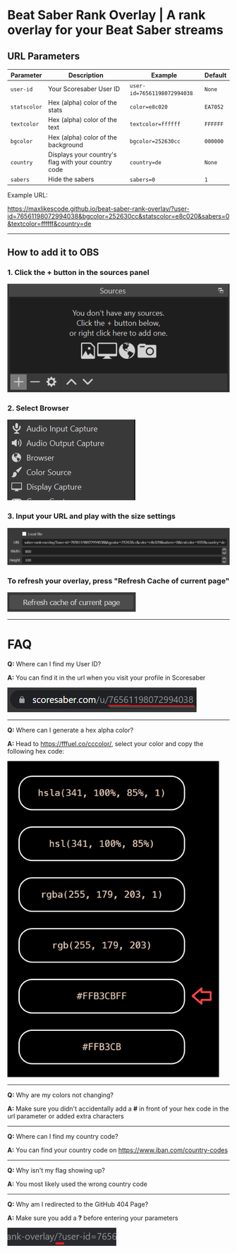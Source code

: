 # **Beat Saber Rank Overlay** | A rank overlay for your Beat Saber streams

## URL Parameters

| Parameter    | Description                                         | Example                     | Default  |
| ------------ | --------------------------------------------------- | --------------------------- | -------- |
| `user-id`    | Your Scoresaber User ID                             | `user-id=76561198072994038` | `None`   |
| `statscolor` | Hex (alpha) color of the stats                      | `color=e8c020`              | `EA7052` |
| `textcolor`  | Hex (alpha) color of the text                       | `textcolor=ffffff`          | `FFFFFF` |
| `bgcolor`    | Hex (alpha) color of the background                 | `bgcolor=252630cc`          | `000000` |
| `country`    | Displays your country's flag with your country code | `country=de`                | `None`   |
| `sabers`     | Hide the sabers                                     | `sabers=0`                  | `1`      |

Example URL:

https://maxlikescode.github.io/beat-saber-rank-overlay/?user-id=76561198072994038&bgcolor=252630cc&statscolor=e8c020&sabers=0&textcolor=ffffff&country=de

---

## How to add it to OBS

### 1. Click the **+** button in the sources panel

![obs1](images/obs-1.png)

### 2. Select **Browser**

![obs2](images/obs-2.png)

### 3. Input your URL and play with the size settings

![obs3](images/obs-3.png)

### To refresh your overlay, press "Refresh Cache of current page"

![obsrefreshcache](images/obs-refresh-cache.png)

---

# **FAQ**

**Q:** Where can I find my User ID?

**A:** You can find it in the url when you visit your profile in Scoresaber

![useridimage](images/scoresaber-user-id.png)

---

**Q:** Where can I generate a hex alpha color?

**A:** Head to https://fffuel.co/cccolor/, select your color and copy the following hex code:

![colorpickerimage](images/color-picker.png)

---

**Q:** Why are my colors not changing?

**A:** Make sure you didn't accidentally add a **#** in front of your hex code in the url parameter or added extra characters

---

**Q:** Where can I find my country code?

**A:** You can find your country code on https://www.iban.com/country-codes

---

**Q:** Why isn't my flag showing up?

**A:** You most likely used the wrong country code

---

**Q:** Why am I redirected to the GitHub 404 Page?

**A:** Make sure you add a **?** before entering your parameters

![questionmark](images/question-mark.png)

